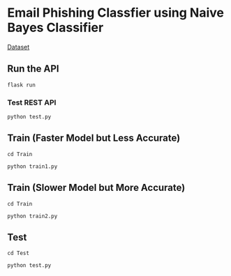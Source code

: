 # Email Phishing Classfier using Naive Bayes Classifier

[Dataset](https://www.kaggle.com/datasets/subhajournal/phishingemails)

## Run the API
```
flask run
```

### Test REST API
```
python test.py
```

## Train (Faster Model but Less Accurate)
```
cd Train
```

```
python train1.py
```

## Train (Slower Model but More Accurate)
```
cd Train
```

```
python train2.py
```
## Test 

```
cd Test
```

```
python test.py
```